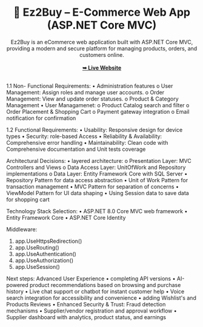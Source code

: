 <div align="center">
<h1 align="center">🛒 Ez2Buy – E-Commerce Web App (ASP.NET Core MVC)</h1>
Ez2Buy is an eCommerce web application built with ASP.NET Core MVC, providing a modern and secure platform for managing products, orders, and customers online.
<br />
<br />
<a href="https://ez2buy.azurewebsites.net"><strong>➥ Live Website</strong></a>
<br />
<br />
</div>

1.1 Non- Functional Requirements:
•	Administration features
o	User Management: Assign roles and manage user accounts.
o	Order Management: View and update order statuses.
o	Product & Category Management
•	User Managamenet:
o	Product Catalog search and filter
o	Order Placement & Shopping Cart
o	Payment gateway integration
o	Email notification for confirmation

1.2 Functional Requirements:
•	Usability: Responsive design for device types
•	Security: role-based Access
•	Reliability & Availability: Comprehensive error handling
•	Maintainability: Clean code with Comprehensive documentation and Unit tests coverage 


Architectural Decisions:
•	layered architecture:
o	Presentation Layer: MVC Controllers and Views
o	Data Access Layer: UnitOfWork and Repository implementations
o	Data Layer: Entity Framework Core with SQL Server
•	Repository Pattern for data access abstraction
•	Unit of Work Pattern for transaction management
•	MVC Pattern for separation of concerns
•	ViewModel Pattern for UI data shaping
•	Using Session data to save data for shopping cart


Technology Stack Selection:
•	ASP.NET 8.0 Core MVC web framework
•	Entity Framework Core
•	ASP.NET Core Identity


Middleware:
1. app.UseHttpsRedirection() 
2. app.UseRouting() 
3. app.UseAuthentication() 
4. app.UseAuthorization() 
5. app.UseSession()


Next steps: Advanced User Experience
•	completing API versions
•	AI-powered product recommendations based on browsing and purchase history
•	Live chat support or chatbot for instant customer help
•	Voice search integration for accessibility and convenience
•	adding Wishlist's and Products Reviews
•	Enhanced Security & Trust: Fraud detection mechanisms
•	Supplier/vendor registration and approval workflow 
•	Supplier dashboard with analytics, product status, and earnings

